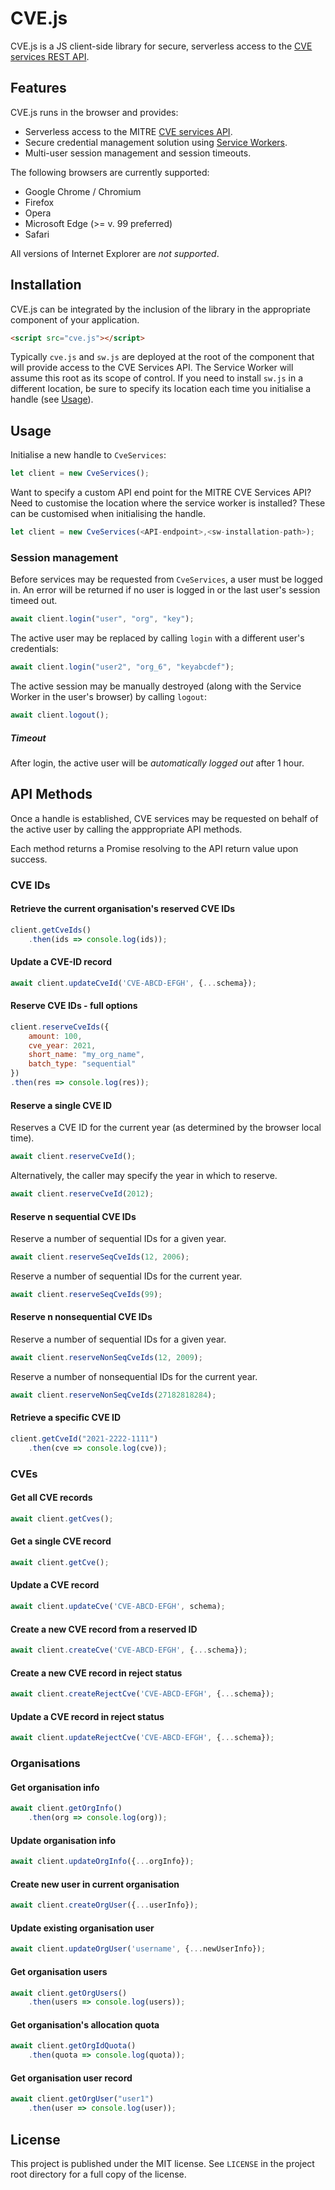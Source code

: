 # CVE.js

CVE.js is a JS client-side library for secure, serverless access to the [CVE services REST API](https://github.com/CVEProject/cve-services).

## Features

CVE.js runs in the browser and provides:

 * Serverless access to the MITRE [CVE services API](https://github.com/CVEProject/cve-services).
 * Secure credential management solution using [Service Workers](https://developer.mozilla.org/en-US/docs/Web/API/Service_Worker_API).
 * Multi-user session management and session timeouts.
 
 The following browsers are currently supported:
 
 * Google Chrome / Chromium
 * Firefox 
 * Opera
 * Microsoft Edge (>= v. 99 preferred)
 * Safari
 
 All versions of Internet Explorer are *not supported*.

## Installation

CVE.js can be integrated by the inclusion of the library in the appropriate component of your application.

```html
<script src="cve.js"></script>
```

Typically `cve.js` and `sw.js` are deployed at the root of the component that will provide access to the CVE Services API. The Service Worker will assume this root as its scope of control. If you need to install `sw.js` in a different location, be sure to specify its location each time you initialise a handle (see [Usage](#2-usage)).

## Usage

Initialise a new handle to `CveServices`:

```js
let client = new CveServices();
```

Want to specify a custom API end point for the MITRE CVE Services API? Need to customise the location where the service worker is installed? These can be customised when initialising the handle.

``` js
let client = new CveServices(<API-endpoint>,<sw-installation-path>);
```

### Session management

Before services may be requested from `CveServices`, a user must be logged in. An error will be returned if no user is logged in or the last user's session timeed out.

``` js
await client.login("user", "org", "key");
```

The active user may be replaced by calling `login` with a different user's credentials:

``` js
await client.login("user2", "org_6", "keyabcdef");
```

The active session may be manually destroyed (along with the Service Worker in the user's browser) by calling `logout`:

``` js
await client.logout();
```

##### Timeout

After login, the active user will be *automatically logged out* after 1 hour.

## API Methods

Once a handle is established, CVE services may be requested on behalf of the active user by calling the apppropriate API methods.

Each method returns a Promise resolving to the API return value upon success.

### CVE IDs

#### Retrieve the current organisation's reserved CVE IDs

```js
client.getCveIds()
    .then(ids => console.log(ids));
```

#### Update a CVE-ID record

```js
await client.updateCveId('CVE-ABCD-EFGH', {...schema});
```

#### Reserve CVE IDs - full options

```js
client.reserveCveIds({
    amount: 100,
    cve_year: 2021,
    short_name: "my_org_name",
    batch_type: "sequential"
})
.then(res => console.log(res));
```

#### Reserve a single CVE ID

Reserves a CVE ID for the current year (as determined by the browser local time).

```js
await client.reserveCveId();
```

Alternatively, the caller may specify the year in which to reserve.

```js
await client.reserveCveId(2012);
```

#### Reserve n sequential CVE IDs

Reserve a number of sequential IDs for a given year.

```js
await client.reserveSeqCveIds(12, 2006);
```

Reserve a number of sequential IDs for the current year.

```js
await client.reserveSeqCveIds(99);
```

#### Reserve n nonsequential CVE IDs

Reserve a number of sequential IDs for a given year.

```js
await client.reserveNonSeqCveIds(12, 2009);
```

Reserve a number of nonsequential IDs for the current year.

```js
await client.reserveNonSeqCveIds(27182818284);
```

#### Retrieve a specific CVE ID

```js
client.getCveId("2021-2222-1111")
    .then(cve => console.log(cve));
```

### CVEs

#### Get all CVE records

```js
await client.getCves();
```

#### Get a single CVE record

``` js
await client.getCve();
```

#### Update a CVE record

```js
await client.updateCve('CVE-ABCD-EFGH', schema);
```

#### Create a new CVE record from a reserved ID

```js
await client.createCve('CVE-ABCD-EFGH', {...schema});
```

#### Create a new CVE record in reject status

``` js
await client.createRejectCve('CVE-ABCD-EFGH', {...schema});
```

#### Update a CVE record in reject status

``` js
await client.updateRejectCve('CVE-ABCD-EFGH', {...schema});
```

### Organisations

#### Get organisation info 

```js
await client.getOrgInfo()
    .then(org => console.log(org));
```

#### Update organisation info

``` js
await client.updateOrgInfo({...orgInfo});
```

#### Create new user in current organisation

``` js
await client.createOrgUser({...userInfo});
```

#### Update existing organisation user

``` js
await client.updateOrgUser('username', {...newUserInfo});
```

#### Get organisation users

```js
await client.getOrgUsers()
    .then(users => console.log(users));
```

#### Get organisation's allocation quota

```js
await client.getOrgIdQuota()
    .then(quota => console.log(quota));
```

#### Get organisation user record

```js
await client.getOrgUser("user1")
    .then(user => console.log(user));
```

## License

This project is published under the MIT license. See `LICENSE` in the project root directory for a full copy of the license.

